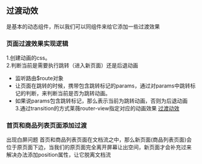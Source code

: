## 过渡动效
<router-view>是基本的动态组件，所以我们可以同<transition>组件来给它添加一些过渡效果
### 页面过渡效果实现逻辑
1.创建动画的css。  
2.判断当前是需要执行跳转（进入新页面）还是后退动画
+ 监听路由$route对象
+ 让页面在跳转的时候，携带包含跳转标记的params，通过对params中跳转标记的判断，来判断当前是否为跳转动画。
+ 如果说params包含跳转标记，那么表示当前为跳转动画，否则为后退动画  
3.通过transition的方式莱薇router-view指定对应的动画效果
[过渡动效](https://router.vuejs.org/zh/guide/advanced/transitions.html#%E5%8D%95%E4%B8%AA%E8%B7%AF%E7%94%B1%E7%9A%84%E8%BF%87%E6%B8%A1)

### 首页和商品列表页面添加过渡
出现白屏问题
首页和商品列表页面在文档流之中，那么新页面(商品列表页面)会位于原页面下边，当我们的原页面完全离开屏幕让出空间，新页面才会补充过来
解决办法添加position属性，让它脱离文档流